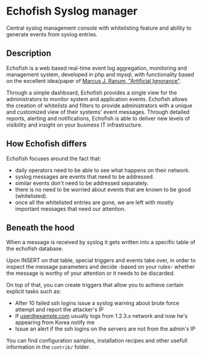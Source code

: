 # Echofish Syslog manager

Central syslog management console with whitelisting feature and ability to 
generate events from syslog entries.

## Description

Echofish is a web based real-time event log aggregation, monitoring and 
management system, developed in php and mysql, with functionality based on the 
excellent idea/paper of [Marcus J. Ranum, "Artificial Ignorance"](http://www.ranum.com/security/computer_security/papers/ai/). 

Through a simple dashboard, Echofish provides a single view for the 
administrators to monitor system and application events. Echofish allows the 
creation of whitelists and filters to provide administrators with a unique and 
customized view of their systems' event messages. Through detailed reports, 
alerting and notifications, Echofish is able to deliver new levels of 
visibility and insight on your business IT infrastructure.

## How Echofish differs
Echofish focuses around the fact that:

* daily operators need to be able to see what happens on their network.
* syslog messages are events that need to be addressed.
* similar events don't need to be addressed separately.
* there is no need to be worried about events that are known to be good 
  (whitelisted).
* once all the whitelisted entries are gone, we are left with mostly important 
  messages that need our attention.

## Beneath the hood
When a message is received by syslog it gets written into a specific table of 
the echofish database.

Upon INSERT on that table, special triggers and events take over, in order to 
inspect the message parameters and decide -based on your rules- whether the 
message is worthy of your attention or it needs to be discarded.

On top of that, you can create triggers that allow you to achieve certain 
explicit tasks such as:

  * After 10 failed ssh logins issue a syslog warning about brute force 
    attempt and report the attacker's IP
  * If user@example.com usually logs from 1.2.3.x network and now he's 
    appearing from Korea notify me
  * Issue an alert if the ssh logins on the servers are not from the admin's IP


You can find configuration samples, installation recipes and other usefull 
information in the `contrib/` folder.

